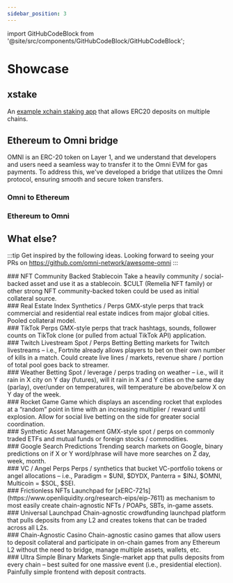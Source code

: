 ```yaml
---
sidebar_position: 3
---
```


import GitHubCodeBlock from '@site/src/components/GitHubCodeBlock/GitHubCodeBlock';

# Showcase



## xstake

 An [example xchain staking app](https://github.com/omni-netwpr/xstake) that allows ERC20 deposits on multiple chains.

 <GitHubCodeBlock url="https://github.com/omni-network/xstake/blob/main/src/XStaker.sol"/>


## Ethereum to Omni bridge

OMNI is an ERC-20 token on Layer 1, and we understand that developers and users need a seamless way to transfer it to the Omni EVM for gas payments. To address this, we've developed a bridge that utilizes the Omni protocol, ensuring smooth and secure token transfers.


### Omni to Ethereum
<GitHubCodeBlock url="https://github.com/omni-network/omni/blob/main/contracts/core/src/token/OmniBridgeL1.sol"/>

### Ethereum to Omni
<GitHubCodeBlock url="https://github.com/omni-network/omni/blob/main/contracts/core/src/token/OmniBridgeNative.sol" />


## What else?

:::tip
Get inspired by the following ideas. Looking forward to seeing your PRs on https://github.com/omni-network/awesome-omni
:::

<div class="grid-wrapper">
  <div class="grid-rfp">
    <div class="rfp-grid-cell">
      ### NFT Community Backed Stablecoin
      Take a heavily community / social-backed asset and use it as a stablecoin. $CULT (Remelia NFT family) or other strong NFT community-backed token could be used as initial collateral source.
    </div>
    <div class="rfp-grid-cell">
      ### Real Estate Index Synthetics / Perps
      GMX-style perps that track commercial and residential real estate indices from major global cities. Pooled collateral model.
    </div>
    <div class="rfp-grid-cell">
      ### TikTok Perps
      GMX-style perps that track hashtags, sounds, follower counts on TikTok clone (or pulled from actual TikTok API) application.
    </div>
    <div class="rfp-grid-cell">
      ### Twitch Livestream Spot / Perps Betting
      Betting markets for Twitch livestreams – i.e., Fortnite already allows players to bet on their own number of kills in a match. Could create live lines / markets, revenue share / portion of total pool goes back to streamer.
    </div>
    <div class="rfp-grid-cell">
      ### Weather Betting
      Spot / leverage / perps trading on weather – i.e., will it rain in X city on Y day (futures), will it rain in X and Y cities on the same day (parlay), over/under on temperatures, will temperature be above/below X on Y day of the week.
    </div>
    <div class="rfp-grid-cell">
      ### Rocket Game
      Game which displays an ascending rocket that explodes at a “random” point in time with an increasing multiplier / reward until explosion. Allow for social live betting on the side for greater social coordination.
    </div>
    <div class="rfp-grid-cell">
      ### Synthetic Asset Management
      GMX-style spot / perps on commonly traded ETFs and mutual funds or foreign stocks / commodities.
    </div>
    <div class="rfp-grid-cell">
      ### Google Search Predictions
      Trending search markets on Google, binary predictions on if X or Y word/phrase will have more searches on Z day, week, month.
    </div>
    <div class="rfp-grid-cell">
      ### VC / Angel Perps
      Perps / synthetics that bucket VC-portfolio tokens or angel allocations – i.e., Paradigm = $UNI, $DYDX, Panterra = $INJ, $OMNI, Multicoin = $SOL, $SEI.
    </div>
    <div class="rfp-grid-cell">
      ### Frictionless NFTs
      Launchpad for [xERC-721s](https://www.openliquidity.org/research-eips/eip-7611) as mechanism to most easily create chain-agnostic NFTs / POAPs, SBTs, in-game assets.
    </div>
    <div class="rfp-grid-cell">
      ### Universal Launchpad
      Chain-agnostic crowdfunding launchpad platform that pulls deposits from any L2 and creates tokens that can be traded across all L2s.
    </div>
    <div class="rfp-grid-cell">
      ### Chain-Agnostic Casino
      Chain-agnostic casino games that allow users to deposit collateral and participate in on-chain games from any Ethereum L2 without the need to bridge, manage multiple assets, wallets, etc.
    </div>
    <div class="rfp-grid-cell">
      ### Ultra Simple Binary Markets
      Single-market app that pulls deposits from every chain – best suited for one massive event (i.e., presidential election). Painfully simple frontend with deposit contracts.
    </div>
  </div>
</div>
